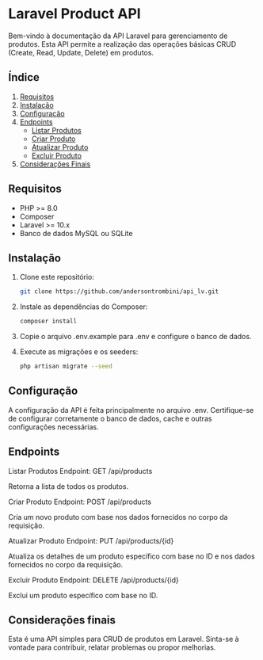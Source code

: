 # Laravel Product API

Bem-vindo à documentação da API Laravel para gerenciamento de produtos. Esta API permite a realização das operações básicas CRUD (Create, Read, Update, Delete) em produtos.

## Índice

1. [Requisitos](#requisitos)
2. [Instalação](#instalação)
3. [Configuração](#configuração)
4. [Endpoints](#endpoints)
    - [Listar Produtos](#listar-produtos)
    - [Criar Produto](#criar-produto)
    - [Atualizar Produto](#atualizar-produto)
    - [Excluir Produto](#excluir-produto)
6. [Considerações Finais](#considerações-finais)

## Requisitos

- PHP >= 8.0
- Composer
- Laravel >= 10.x
- Banco de dados MySQL ou SQLite

## Instalação

1. Clone este repositório:
   ```bash
   git clone https://github.com/andersontrombini/api_lv.git

2. Instale as dependências do Composer:
    ```bash
    composer install

3. Copie o arquivo .env.example para .env e configure o banco de dados.

4. Execute as migrações e os seeders:
    ```bash
    php artisan migrate --seed

## Configuração

A configuração da API é feita principalmente no arquivo .env. Certifique-se de configurar corretamente o banco de dados, cache e outras configurações necessárias.

## Endpoints

Listar Produtos
Endpoint: GET /api/products

Retorna a lista de todos os produtos.

Criar Produto
Endpoint: POST /api/products

Cria um novo produto com base nos dados fornecidos no corpo da requisição.

Atualizar Produto
Endpoint: PUT /api/products/{id}

Atualiza os detalhes de um produto específico com base no ID e nos dados fornecidos no corpo da requisição.

Excluir Produto
Endpoint: DELETE /api/products/{id}

Exclui um produto específico com base no ID.

## Considerações finais
Esta é uma API simples para CRUD de produtos em Laravel. Sinta-se à vontade para contribuir, relatar problemas ou propor melhorias.
